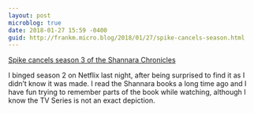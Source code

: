 ```yaml
---
layout: post
microblog: true
date: 2018-01-27 15:59 -0400
guid: http://frankm.micro.blog/2018/01/27/spike-cancels-season.html
---
```

 [Spike cancels season 3 of the Shannara Chronicles](http://ew.com/tv/2018/01/17/shannara-chronicles-canceled/)

I binged season 2 on Netflix last night, after being surprised to find it as I didn’t know it was made. I read the Shannara books a long time ago and I have fun trying to remember parts of the book while watching, although I know the TV Series is not an exact depiction. 
